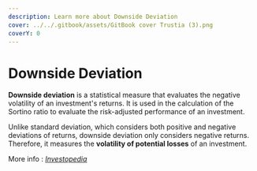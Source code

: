 ```yaml
---
description: Learn more about Downside Deviation
cover: ../../.gitbook/assets/GitBook cover Trustia (3).png
coverY: 0
---
```


# Downside Deviation

**Downside deviation** is a statistical measure that evaluates the negative volatility of an investment's returns. It is used in the calculation of the Sortino ratio to evaluate the risk-adjusted performance of an investment.

Unlike standard deviation, which considers both positive and negative deviations of returns, downside deviation only considers negative returns. Therefore, it measures the **volatility of potential losses** of an investment.

More info : [_Investopedia_](https://www.investopedia.com/terms/d/downside-deviation.asp)

<figure><img src="../../.gitbook/assets/Capture d’écran 2023-12-19 à 18.44.28.png" alt=""><figcaption></figcaption></figure>
